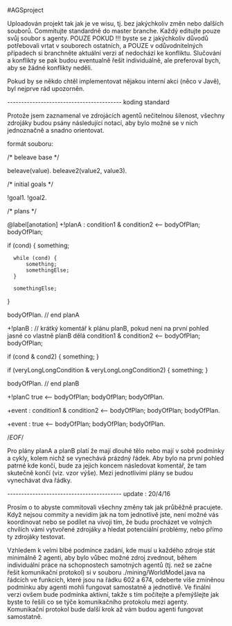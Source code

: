 #AGSproject

Uploadován projekt tak jak je ve wisu, tj. bez jakýchkoliv změn nebo dalších souborů.
Commitujte standardně do master branche. Každý editujte pouze svůj soubor s agenty.
POUZE POKUD !!! byste se z jakýchkoliv důvodů potřebovali vrtat v souborech ostatních,
a POUZE v odůvodnitelných případech si branchněte aktuální verzi ať nedochází ke konfliktu.
Slučování a konflikty se pak budou eventualně řešit individuálně, ale preferoval bych,
aby se žádné konflikty neděli.

Pokud by se někdo chtěl implementovat nějakou interní akci (něco v Javě), byl nejprve rád upozorněn.

----------------------------------------- koding standard

Protože jsem zaznamenal ve zdrojácích agentů nečitelnou šílenost, všechny zdrojáky budou psány
následující notací, aby bylo možné se v nich jednoznačně a snadno orientovat.

formát souboru: 

/* beleave base */

beleave(value).
beleave2(value2, value3).

/* initial goals */

!goal1.
!goal2.

/* plans */

@label[anotation]
+!planA :
  condition1 &
  condition2
<--
  bodyOfPlan;
  bodyOfPlan;

  if (cond) {
      something;

      while (cond) {
          something;
          somethingElse;
      }

      somethingElse;
  }

  bodyOfPlan.
// end planA


+!planB : 
  // krátký komentář k plánu planB, pokud není na první pohled jasné co vlastně planB dělá
  condition1 &
  condition2
<--
  bodyOfPlan;
  bodyOfPlan;

  if (cond & cond2) {
      something;
  }

  if (veryLongLongCondition &
      veryLongLongCondition2)
  {
      something;
  }

  bodyOfPlan.
// end planB


+!planC
  true
<--
  bodyOfPlan;
  bodyOfPlan;
  bodyOfPlan.


+event :
  condition1 &
  condition2
<--
  bodyOfPlan;
  bodyOfPlan;
  bodyOfPlan.


+event : 
  true
<--
  bodyOfPlan;
  bodyOfPlan;
  bodyOfPlan.

/*EOF*/

Pro plány planA a planB platí že mají dlouhé tělo nebo mají v sobě podmínky a cykly, kolem nichž se vynechává
prázdný řádek. Aby bylo na první pohled patrné kde končí, bude za jejich koncem následovat komentář, že tam skutečně
končí (viz. vzor výše). Mezi jednotlivími plány se budou vynechávat dva řádky.

----------------------------------------- update : 20/4/16

Prosím o to abyste commitovali všechny změny tak jak průběžně pracujete. Když nejsou commity a nevidím
jak na tom jednotlivě jste, není možné vás koordinovat nebo se podílet na vívoji tím, že budu procházet
ve volných chvílích vámi vytvořené zdrojáky a hledat potenciální problémy, nebo přímo ty zdrojáky testovat.

Vzhledem k velmi blbé podmínce zadání, kde musí u každého zdroje stát minimálně 2 agenti,
aby bylo vůbec možné zdroj zvednout, během individuální práce na schopnostech samotných agentů
(tj. než se začne řešit komunikační protokol) si v souboru ./mining/WorldModel.java na řádcích
ve funkcích, které jsou na řádku 602 a 674, odeberte víše zmíněnou podmínku aby agenti mohli
fungovat samostatně a jednotlivě. Ve finální verzi ovšem bude podmínka aktivní, takže s tím
počítejte a přemýšlejte jak byste to řešili co se týče komunikačního protokolu mezi agenty.
Komunikační protokol bude další krok až vám budou agenti fungovat samostatně.















